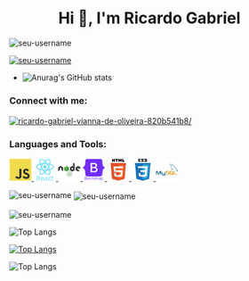 <h1 align="center">Hi 👋, I'm Ricardo Gabriel</h1>

<p align="left"> <img src="https://komarev.com/ghpvc/?username=seu-username&label=Profile%20views&color=0e75b6&style=flat" alt="seu-username" /> </p>

<p align="left"> <a href="https://github.com/seu-username?tab=followers"><img src="https://img.shields.io/github/followers/seu-username?label=Followers&style=social" alt="seu-username" /></a> </p>


- ![Anurag's GitHub stats](https://github-readme-stats.vercel.app/api?username=Ricardo-GabrielX&show_icons=true&theme=transparent)


<h3 align="left">Connect with me:</h3>
<p align="left">
<a href="https://linkedin.com/in/ricardo-gabriel-vianna-de-oliveira-820b541b8/" target="blank"><img align="center" src="https://cdn.jsdelivr.net/npm/simple-icons@v3/icons/linkedin.svg" alt="ricardo-gabriel-vianna-de-oliveira-820b541b8/" height="30" width="40" /></a>
</p>

<h3 align="left">Languages and Tools:</h3>
<p align="left">
<a href="https://developer.mozilla.org/en-US/docs/Web/JavaScript" target="_blank"> <img src="https://raw.githubusercontent.com/devicons/devicon/master/icons/javascript/javascript-original.svg" alt="javascript" width="40" height="40"/> </a>
<a href="https://reactjs.org/" target="_blank"> <img src="https://raw.githubusercontent.com/devicons/devicon/master/icons/react/react-original-wordmark.svg" alt="react" width="40" height="40"/> </a>
<a href="https://nodejs.org" target="_blank"> <img src="https://raw.githubusercontent.com/devicons/devicon/master/icons/nodejs/nodejs-original-wordmark.svg" alt="nodejs" width="40" height="40"/> </a>
<a href="https://getbootstrap.com" target="_blank"> <img src="https://raw.githubusercontent.com/devicons/devicon/master/icons/bootstrap/bootstrap-plain-wordmark.svg" alt="bootstrap" width="40" height="40"/> </a>
<a href="https://www.w3.org/html/" target="_blank"> <img src="https://raw.githubusercontent.com/devicons/devicon/master/icons/html5/html5-original-wordmark.svg" alt="html5" width="40" height="40"/> </a>
<a href="https://www.w3schools.com/css/" target="_blank"> <img src="https://raw.githubusercontent.com/devicons/devicon/master/icons/css3/css3-original-wordmark.svg" alt="css3" width="40" height="40"/> </a>
<a href="https://www.mysql.com/" target="_blank"> <img src="https://raw.githubusercontent.com/devicons/devicon/master/icons/mysql/mysql-original-wordmark.svg" alt="mysql" width="40" height="40"/> </a>
</p>

<p><img align="left" src="https://github-readme-stats.vercel.app/api/top-langs?username=seu-username&show_icons=true&locale=en&layout=compact" alt="seu-username" /></p>

<p>&nbsp;<img align="center" src="https://github-readme-stats.vercel.app/api?username=seu-username&show_icons=true&locale=en" alt="seu-username" /></p>

<p><img align="center" src="https://github-readme-streak-stats.herokuapp.com/?user=seu-username&" alt="seu-username" /></p>


![Top Langs](https://github-readme-stats.vercel.app/api/top-langs/?username=Ricardo-GabrielX&hide_progress=true)

[![Top Langs](https://github-readme-stats.vercel.app/api/top-langs/?username=Ricardo-GabrielX&layout=pie)](https://github.com/Ricardo-GabrielX/github-readme-stats)

![Top Langs](https://github-readme-stats.vercel.app/api/top-langs/?username=Ricardo-GabrielX&layout=compact)
